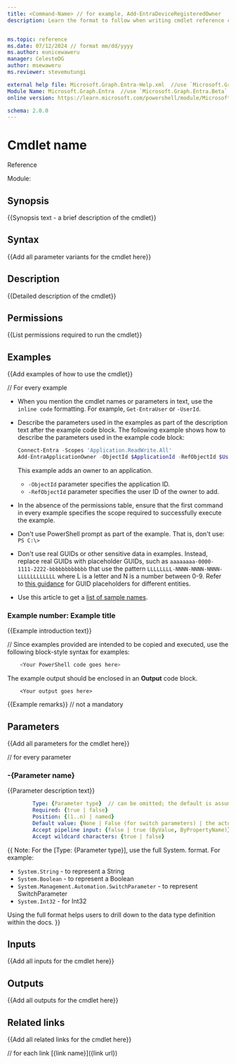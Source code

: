 ```yaml
---
title: <Command-Name> // for example, Add-EntraDeviceRegisteredOwner
description: Learn the format to follow when writing cmdlet reference content for Microsoft Entra PowerShell docs.


ms.topic: reference
ms.date: 07/12/2024 // format mm/dd/yyyy
ms.author: eunicewaweru
manager: CelesteDG
author: msewaweru
ms.reviewer: stevemutungi

external help file: Microsoft.Graph.Entra-Help.xml  //use `Microsoft.Graph.Entra.Beta-Help.xml` for beta commands
Module Name: Microsoft.Graph.Entra  //use `Microsoft.Graph.Entra.Beta` for beta commands
online version: https://learn.microsoft.com/powershell/module/Microsoft.Graph.Entra/<Command-Name> //use `https://learn.microsoft.com/powershell/module/Microsoft.Graph.Entra.Beta/<Command-Name>` for beta commands

schema: 2.0.0
---
```


# Cmdlet name

Reference

Module:

## Synopsis

{{Synopsis text - a brief description of the cmdlet}}

## Syntax

{{Add all parameter variants for the cmdlet here}}

## Description  
  
{{Detailed description of the cmdlet}}

## Permissions

{{List permissions required to run the cmdlet}}

## Examples

{{Add examples of how to use the cmdlet}}

// For every example

- When you mention the cmdlet names or parameters in text, use the `inline code` formatting. For example, `Get-EntraUser` or `-UserId`.
- Describe the parameters used in the examples as part of the description text after the example code block. The following example shows how to describe the parameters used in the example code block:

    ```powershell
    Connect-Entra -Scopes 'Application.ReadWrite.All'
    Add-EntraApplicationOwner -ObjectId $ApplicationId -RefObjectId $UserObjectId
    ```

    This example adds an owner to an application.
  - `-ObjectId` parameter specifies the application ID.
  - `-RefObjectId` parameter specifies the user ID of the owner to add.
  
- In the absence of the permissions table, ensure that the first command in every example specifies the scope required to successfully execute the example.
- Don't use PowerShell prompt as part of the example. That is, don't use: `PS C:\>`
- Don't use real GUIDs or other sensitive data in examples. Instead, replace real GUIDs with placeholder GUIDs, such as `aaaaaaaa-0000-1111-2222-bbbbbbbbbbbb` that use the pattern `LLLLLLLL-NNNN-NNNN-NNNN-LLLLLLLLLLLL` where L is a letter and N is a number between 0-9. Refer to [this guidance](./sample-data/fictitious-guids.md) for GUID placeholders for different entities.
- Use this article to get a [list of sample names](./sample-data/fictitious-names.md).

### Example number: Example title

{{Example introduction text}}

// Since examples provided are intended to be copied and executed, use the following block-style syntax for examples:

```powershell
    <Your PowerShell code goes here> 
```

The example output should be enclosed in an **Output** code block.

```Output
    <Your output goes here>
```

{{Example remarks}} // not a mandatory

## Parameters

{{Add all parameters for the cmdlet here}}

// for every parameter

### -{Parameter name}

{{Parameter description text}}

```yaml // this gives us key/value highlighting
        Type: {Parameter type}  // can be omitted; the default is assumed
        Required: {true | false}
        Position: {(1..n) | named}
        Default value: {None | False (for switch parameters) | the actual default value}
        Accept pipeline input: {false | true (ByValue, ByPropertyName)}
        Accept wildcard characters: {true | false}
```

{{
Note: For the [Type: {Parameter type}], use the full System.<DataType> format. For example:

- `System.String` - to represent a String
- `System.Boolean` - to represent a Boolean
- `System.Management.Automation.SwitchParameter` - to represent SwitchParameter
- `System.Int32` - for Int32

Using the full format helps users to drill down to the data type definition within the docs.
}}

## Inputs

{{Add all inputs for the cmdlet here}}

## Outputs

{{Add all outputs for the cmdlet here}}

## Related links

{{Add all related links for the cmdlet here}}

// for each link
[{link name}]({link url})
